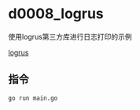 # d0008_logrus

使用logrus第三方库进行日志打印的示例

[logrus](github.com/sirupsen/logrus)

## 指令

```golang
go run main.go
```